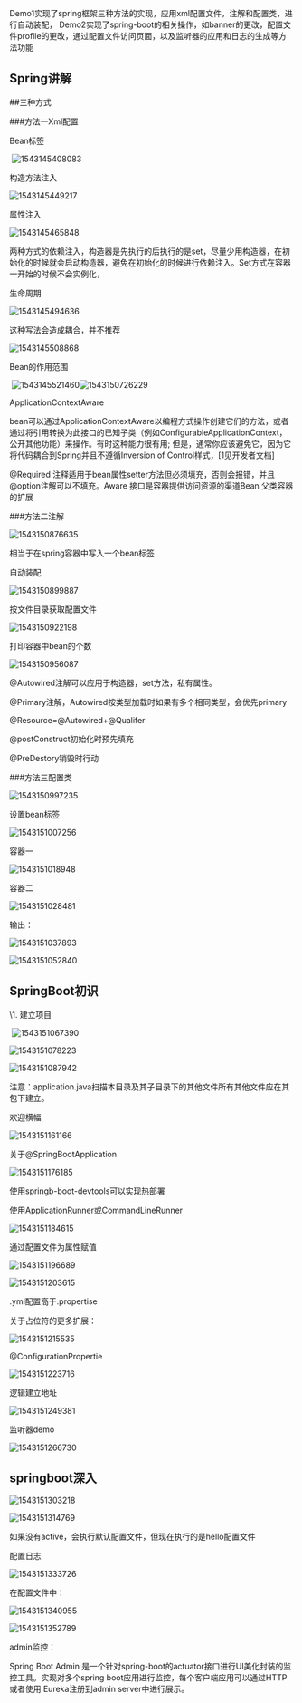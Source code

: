 Demo1实现了spring框架三种方法的实现，应用xml配置文件，注解和配置类，进行自动装配，
Demo2实现了spring-boot的相关操作，如banner的更改，配置文件profile的更改，通过配置文件访问页面，以及监听器的应用和日志的生成等方法功能




## Spring讲解

##三种方式

###方法一Xml配置

Bean标签

​    ![1543145408083](C:\Users\ADMINI~1\AppData\Local\Temp\1543145408083.png)                                              

构造方法注入

   ![1543145449217](C:\Users\ADMINI~1\AppData\Local\Temp\1543145449217.png)

属性注入

   ![1543145465848](C:\Users\ADMINI~1\AppData\Local\Temp\1543145465848.png)

两种方式的依赖注入，构造器是先执行的后执行的是set，尽量少用构造器，在初始化的时候就会启动构造器，避免在初始化的时候进行依赖注入。Set方式在容器一开始的时候不会实例化，

生命周期

   ![1543145494636](C:\Users\ADMINI~1\AppData\Local\Temp\1543145494636.png)

这种写法会造成耦合，并不推荐

   ![1543145508868](C:\Users\ADMINI~1\AppData\Local\Temp\1543145508868.png)

Bean的作用范围

​      ![1543145521460](C:\Users\ADMINI~1\AppData\Local\Temp\1543145521460.png)![1543150726229](C:\Users\ADMINI~1\AppData\Local\Temp\1543150726229.png)

ApplicationContextAware

bean可以通过ApplicationContextAware以编程方式操作创建它们的方法，或者通过将引用转换为此接口的已知子类（例如ConfigurableApplicationContext，公开其他功能）来操作。有时这种能力很有用; 但是，通常你应该避免它，因为它将代码耦合到Spring并且不遵循Inversion of Control样式，[1见开发者文档]

@Required 注释适用于bean属性setter方法但必须填充，否则会报错，并且@option注解可以不填充。Aware 接口是容器提供访问资源的渠道Bean 父类容器的扩展

###方法二注解

![1543150876635](C:\Users\ADMINI~1\AppData\Local\Temp\1543150876635.png)   

相当于在spring容器中写入一个bean标签

自动装配 

![1543150899887](C:\Users\ADMINI~1\AppData\Local\Temp\1543150899887.png)

  

按文件目录获取配置文件

   ![1543150922198](C:\Users\ADMINI~1\AppData\Local\Temp\1543150922198.png)

打印容器中bean的个数

   ![1543150956087](C:\Users\ADMINI~1\AppData\Local\Temp\1543150956087.png)

@Autowired注解可以应用于构造器，set方法，私有属性。

@Primary注解，Autowired按类型加载时如果有多个相同类型，会优先primary

@Resource=@Autowired+@Qualifer

@postConstruct初始化时预先填充

@PreDestory销毁时行动

###方法三配置类

   ![1543150997235](C:\Users\ADMINI~1\AppData\Local\Temp\1543150997235.png)

设置bean标签   

![1543151007256](C:\Users\ADMINI~1\AppData\Local\Temp\1543151007256.png)

容器一

   ![1543151018948](C:\Users\ADMINI~1\AppData\Local\Temp\1543151018948.png)

容器二

   ![1543151028481](C:\Users\ADMINI~1\AppData\Local\Temp\1543151028481.png)

输出：

   ![1543151037893](C:\Users\ADMINI~1\AppData\Local\Temp\1543151037893.png)

![1543151052840](C:\Users\ADMINI~1\AppData\Local\Temp\1543151052840.png)

   

##  SpringBoot初识

\1. 建立项目

   

​      ![1543151067390](C:\Users\ADMINI~1\AppData\Local\Temp\1543151067390.png)

![1543151078223](C:\Users\ADMINI~1\AppData\Local\Temp\1543151078223.png)

![1543151087942](C:\Users\ADMINI~1\AppData\Local\Temp\1543151087942.png)

注意：application.java扫描本目录及其子目录下的其他文件所有其他文件应在其包下建立。

欢迎横幅

   ![1543151161166](C:\Users\ADMINI~1\AppData\Local\Temp\1543151161166.png)

关于@SpringBootApplication

   ![1543151176185](C:\Users\ADMINI~1\AppData\Local\Temp\1543151176185.png)

使用springb-boot-devtools可以实现热部署

使用ApplicationRunner或CommandLineRunner

   ![1543151184615](C:\Users\ADMINI~1\AppData\Local\Temp\1543151184615.png)

通过配置文件为属性赋值

   ![1543151196689](C:\Users\ADMINI~1\AppData\Local\Temp\1543151196689.png)

![1543151203615](C:\Users\ADMINI~1\AppData\Local\Temp\1543151203615.png)

   

.yml配置高于.propertise

关于占位符的更多扩展：

   ![1543151215535](C:\Users\ADMINI~1\AppData\Local\Temp\1543151215535.png)

@ConfigurationPropertie

   ![1543151223716](C:\Users\ADMINI~1\AppData\Local\Temp\1543151223716.png)

   逻辑建立地址

![1543151249381](C:\Users\ADMINI~1\AppData\Local\Temp\1543151249381.png)

监听器demo

   ![1543151266730](C:\Users\ADMINI~1\AppData\Local\Temp\1543151266730.png)

 

 

 

 

 

## springboot深入

   

   ![1543151303218](C:\Users\ADMINI~1\AppData\Local\Temp\1543151303218.png)

![1543151314769](C:\Users\ADMINI~1\AppData\Local\Temp\1543151314769.png)

如果没有active，会执行默认配置文件，但现在执行的是hello配置文件

配置日志

   ![1543151333726](C:\Users\ADMINI~1\AppData\Local\Temp\1543151333726.png)

在配置文件中：

   ![1543151340955](C:\Users\ADMINI~1\AppData\Local\Temp\1543151340955.png)

![1543151352789](C:\Users\ADMINI~1\AppData\Local\Temp\1543151352789.png)

admin监控：

Spring Boot Admin 是一个针对spring-boot的actuator接口进行UI美化封装的监控工具。实现对多个spring boot应用进行监控，每个客户端应用可以通过HTTP或者使用 Eureka注册到admin server中进行展示。

   
